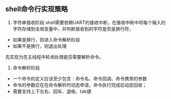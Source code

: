 ## shell命令行实现策略

1. 字符串接收阶段
shell需要依赖UART的接收中断，在接收中断中将每个输入的字符存储到全局变量中，并判断接收到的字符是否是换行符，

* 如果是换行，则进入命令解析阶段
* 如果不是换行，则退出处理

先实现为在主线程中轮询处理是否需要解析命令。

2. 命令解析阶段

* 一个命令的定义应该至少包含：命令名、命令回调、命令携带的参数
* 命令的参数应在在命令解析时动态申请，命令执行完成后动态回收；
* 需要支持上下左右、回车、退格、tab键